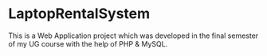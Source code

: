 # LaptopRentalSystem
This is a Web Application project which was developed in the final semester of my UG course with the help of PHP &amp; MySQL.
